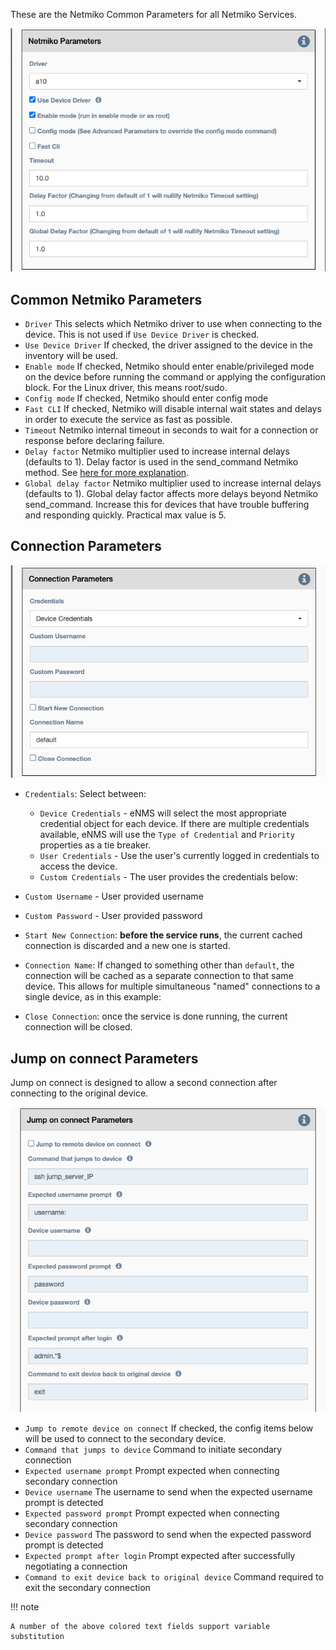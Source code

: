 These are the Netmiko Common Parameters for all Netmiko Services.

![Netmiko Common Parameters](../../_static/automation/builtin_service_types/netmiko_parameters.png)

## Common Netmiko Parameters

-   `Driver` This selects which Netmiko driver to use when connecting to
    the device. This is not used if `Use Device Driver` is checked.
-   `Use Device Driver` If checked, the driver assigned to the device in
    the inventory will be used.
-   `Enable mode` If checked, Netmiko should enter enable/privileged
    mode on the device before running the command or applying the
    configuration block. For the Linux driver, this means root/sudo.
-   `Config mode` If checked, Netmiko should enter config mode
-   `Fast CLI` If checked, Netmiko will disable internal wait states and
    delays in order to execute the service as fast as possible.
-   `Timeout` Netmiko internal timeout in seconds to wait for a
    connection or response before declaring failure.
-   `Delay factor` Netmiko multiplier used to increase internal delays
    (defaults to 1). Delay factor is used in the send_command Netmiko
    method. See [here for more explanation](https://pynet.twb-tech.com/blog/automation/netmiko-what-is-done.html).
-   `Global delay factor` Netmiko multiplier used to increase internal
    delays (defaults to 1). Global delay factor affects more delays
    beyond Netmiko send_command. Increase this for devices that have
    trouble buffering and responding quickly. Practical max value is 5.

## Connection Parameters

![Netmiko Connection Parameters](../../_static/automation/builtin_service_types/netmiko_connectionparameters.png)

- `Credentials`: Select between:
    - `Device Credentials` - eNMS will select the most appropriate credential
      object for each device. If there are multiple credentials available, eNMS
      will use the `Type of Credential` and `Priority` properties as a tie
      breaker.
    - `User Credentials` - Use the user's currently logged in credentials to
      access the device.
    - `Custom Credentials` - The user provides the credentials below:

- `Custom Username` - User provided username

- `Custom Password` - User provided password

- `Start New Connection`: **before the service runs**, the current
  cached connection is discarded and a new one is started.
    
- `Connection Name`: If changed to something other than `default`, the
  connection will be cached as a separate connection to that same device.
  This allows for multiple simultaneous \"named\" connections to a single
  device, as in this example:
    
- `Close Connection`: once the service is done running, the current
  connection will be closed.

## Jump on connect Parameters

Jump on connect is designed to allow a second connection after
connecting to the original device.

![Netmiko Jump On Connect Parameters](../../_static/automation/builtin_service_types/netmiko_jumponconnect.png)

-   `Jump to remote device on connect` If checked, the config items
    below will be used to connect to the secondary device.
-   `Command that jumps to device` Command to initiate secondary
    connection
-   `Expected username prompt` Prompt expected when connecting secondary
    connection
-   `Device username` The username to send when the expected username
    prompt is detected
-   `Expected password prompt` Prompt expected when connecting secondary
    connection
-   `Device password` The password to send when the expected password
    prompt is detected
-   `Expected prompt after login` Prompt expected after successfully
    negotiating a connection
-   `Command to exit device back to original device` Command required to
    exit the secondary connection

!!! note

    A number of the above colored text fields support variable substitution
   